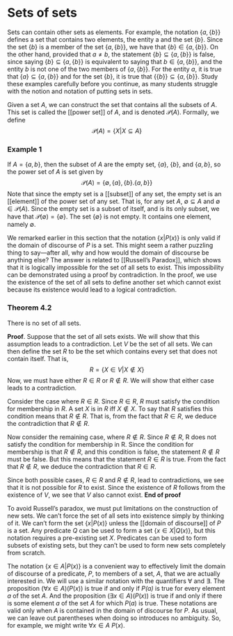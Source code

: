# Sets of sets
Sets can contain other sets as elements. For example, the notation $\{a, \{b\}\}$ defines a set that contains two elements, the entity a and the set $\{b\}$. Since the set $\{b\}$ is a member of the set $\{a, \{b\}\}$, we have that $\{b\} \in \{a, \{b\}\}$. On the other hand, provided that $a \neq b$, the statement $\{b\} \subseteq \{a, \{b\}\}$ is false, since saying $\{b\} \subseteq \{a, \{b\}\}$ is equivalent to saying that $b \in \{a, \{b\}\}$, and the entity *b* is not one of the two members of $\{a, \{b\}\}$. For the entity *a*, it is true that $\{a\} \subseteq \{a, \{b\}\}$ and for the set $\{b\}$, it is true that $\{\{b\}\} \subseteq \{a, \{b\}\}$. Study these examples carefully before you continue, as many students struggle with the notion and notation of putting sets in sets.

Given a set *A*, we can construct the set that contains all the subsets of *A*. This set is called the [[power set]] of *A*, and is denoted $\mathcal{P}(A)$. Formally, we define
$$
\mathcal{P}(A) = \{X|X \subseteq A\}
$$

### Example 1
If $A = \{a,b\}$, then the subset of *A* are the empty set, $\{a\}$, $\{b\}$, and $\{a,b\}$, so the power set of *A* is set given by
$$
\mathcal{P}(A) = \{\emptyset, \{a\}, \{b\}. \{a,b\}\}
$$
Note that since the empty set is a [[subset]] of any set, the empty set is an [[element]] of the power set of any set. That is, for any set *A*, $\emptyset \subseteq A$ and $\emptyset \in \mathcal{P}(A)$. Since the empty set is a subset of itself, and is its only subset, we have that $\mathcal{P}(\emptyset) = \{\emptyset\}$. The set $\{\emptyset\}$ is not empty. It contains one element, namely $\emptyset$.

We remarked earlier in this section that the notation $\{x | P(x)\}$ is only valid if the domain of discourse of *P* is a set. This might seem a rather puzzling thing to say—after all, why and how would the domain of discourse be anything else? The answer is related to [[Russell’s Paradox]], which shows that it is logically impossible for the set of all sets to exist. This impossibility can be demonstrated using a proof by contradiction. In the proof, we use the existence of the set of all sets to define another set which cannot exist because its existence would lead to a logical contradiction.

### Theorem 4.2
There is no set of all sets.

**Proof**. Suppose that the set of all sets exists. We will show that this assumption leads to a contradiction. Let *V* be the set of all sets. We can then define the set *R* to be the set which contains every set that does not contain itself. That is,
$$
R = \{X \in V|X \notin X\}
$$
Now, we must have either $R \in R$ or $R \notin R$. We will show that either case leads to a contradiction.

Consider the case where $R \in R$. Since $R \in R$, *R* must satisfy the condition for membership in *R*. A set *X* is in *R* iff $X \notin X$. To say that *R* satisfies this condition means that $R \notin R$. That is, from the fact that $R \in R$, we deduce the contradiction that $R \notin R$.

Now consider the remaining case, where $R \notin R$. Since $R \notin R$, R does not satisfy the condition for membership in R. Since the condition for membership is that $R \notin R$, and this condition is false, the statement $R \notin R$ must be false. But this means that the statement $R \in R$ is true. From the fact that $R \notin R$, we deduce the contradiction that $R \in R$.

Since both possible cases, $R \in R$ and $R \notin R$, lead to contradictions, we see that it is not possible for *R* to exist. Since the existence of *R* follows from the existence of *V*, we see that *V* also cannot exist.
**End of proof**

To avoid Russell’s paradox, we must put limitations on the construction of new sets. We can’t force the set of all sets into existence simply by thinking of it. We can’t form the set $\{x | P(x)\}$ unless the [[domain of discourse]] of *P* is a set. Any predicate *Q* can be used to form a set $\{x \in X | Q(x)\}$, but this notation requires a pre-existing set *X*. Predicates can be used to form subsets of existing sets, but they can’t be used to form new sets completely from scratch.

The notation $\{x \in A | P(x)\}$ is a convenient way to effectively limit the domain of discourse of a predicate, *P*, to members of a set, *A*, that we are actually interested in. We will use a similar notation with the quantifiers $\forall$ and $\exists$. The proposition $(\forall x \in A)(P(x))$ is true if and only if *P(a)* is true for every element *a* of the set *A*. And the proposition $(\exists x \in A)(P(x))$ is true if and only if there is some element *a* of the set *A* for which $P(a)$ is true. These notations are valid only when *A* is contained in the domain of discourse for *P*. As usual, we can leave out parentheses when doing so introduces no ambiguity. So, for example, we might write $\forall x \in A\ P(x)$.